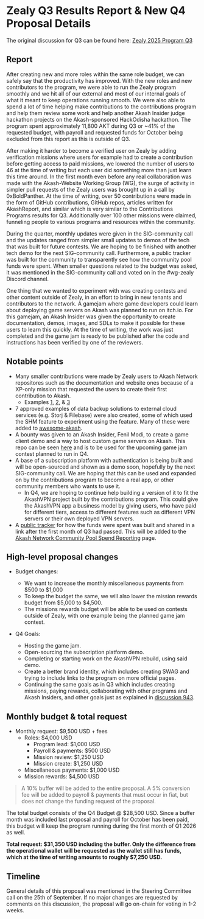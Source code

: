 # Zealy Q3 Results Report & New Q4 Proposal Details

The original discussion for Q3 can be found here: [Zealy 2025 Program Q3](https://github.com/orgs/akash-network/discussions/943)

## Report

After creating new and more roles within the same role budget, we can safely say that the productivity has improved. With the new roles and new contributors to the program, we were able to run the Zealy program smoothly and we hit all of our external and most of our internal goals of what it meant to keep operations running smooth. We were also able to spend a lot of time helping make contributions to the contributions program and help them review some work and help another Akash Insider judge hackathon projects on the Akash-sponsored HackOdisha hackathon. The program spent approximately 11,800 AKT during Q3 or ~41% of the requested budget, with payroll and requested funds for October being excluded from this report as this is outside of Q3.

After making it harder to become a verified user on Zealy by adding verification missions where users for example had to create a contribution before getting access to paid missions, we lowered the number of users to 46 at the time of writing but each user did something more than just learn this time around. In the first month even before any real collaboration was made with the Akash-Website Working Group (WG), the surge of activity in simpler pull requests of the Zealy users was brought up in a call by 0xBoldPanther. At the time of writing, over 50 contributions were made in the form of GitHub contributions, GitHub repos, articles written for AkashReport, and similar which is very similar to the Contributions Programs results for Q3. Additionally over 100 other missions were claimed, funneling people to various programs and resources within the community. 

During the quarter, monthly updates were given in the SIG-community call and the updates ranged from simpler small updates to demos of the tech that was built for future contests. We are hoping to be finished with another tech demo for the next SIG-community call. Furthermore, a public tracker was built for the community to transparently see how the community pool funds were spent. When smaller questions related to the budget was asked, it was mentioned in the SIG-community call and voted on in the #wg-zealy Discord channel.

One thing that we wanted to experiment with was creating contests and other content outside of Zealy, in an effort to bring in new tenants and contributors to the network. A gamejam where game developers could learn about deploying game servers on Akash was planned to run on itch.io. For this gamejam, an Akash Insider was given the opportunity to create documentation, demos, images, and SDLs to make it possible for these users to learn this quickly. At the time of writing, the work was just completed and the game jam is ready to be published after the code and instructions has been verified by one of the reviewers.

## Notable points

- Many smaller contributions were made by Zealy users to Akash Network repositores such as the documentation and website ones because of a XP-only mission that requested the users to create their first contribution to Akash.
  - Examples [1](https://github.com/akash-network/website/pull/744), [2](https://github.com/akash-network/website/pull/756), & [3](https://github.com/akash-network/website/pull/795)
- 7 approved examples of data backup solutions to external cloud services (e.g. Storj & Filebase) were also created, some of which used the SHM feature to experiment using the feature. Many of these were added to [awesome-akash](https://github.com/akash-network/awesome-akash).
- A bounty was given to an Akash Insider, Fenil Modi, to create a game client demo and a way to host custom game servers on Akash. This repo can be seen [here](https://github.com/fenilmodi00/colyseus-unity-sdk/tree/master) and is to be used for the upcoming game jam contest planned to run in Q4.
- A base of a subscription platform with authentication is being built and will be open-sourced and shown as a demo soon, hopefully by the next SIG-community call. We are hoping that this can be used and expanded on by the contributions program to become a real app, or other community members who wants to use it.
  - In Q4, we are hoping to continue help building a version of it to fit the AkashVPN project built by the contributions program. This could give the AkashVPN app a business model by giving users, who have paid for different tiers, access to different features such as different VPN servers or their own deployed VPN servers.
- A [public tracker](https://docs.google.com/spreadsheets/d/1PJb4RWwhPE72z3SfiWI4jyObi532M-m-bj1CurMaViY/edit?gid=107244606#gid=107244606) for how the funds were spent was built and shared in a link after the first month of Q3 had passed. This will be added to the [Akash Network Community Pool Spend Reporting](https://github.com/akash-network/community/tree/main/community-pool-spend-reporting) page.

## High-level proposal changes

- Budget changes:
  - We want to increase the monthly miscellaneous payments from $500 to $1,000
  - To keep the budget the same, we will also lower the mission rewards budget from $5,000 to $4,500.
  - The missions rewards budget will be able to be used on contests outside of Zealy, with one example being the planned game jam contest.

- Q4 Goals:
  - Hosting the game jam.
  - Open-sourcing the subscription platform demo.
  - Completing or starting work on the AkashVPN rebuild, using said demo.
  - Create a better brand identity, which includes creating SWAG and trying to include links to the program on more official pages.
  - Continuing the same goals as in Q3 which includes creating missions, paying rewards, collaborating with other programs and Akash Insiders, and other goals just as explained in [discussion 943](https://github.com/orgs/akash-network/discussions/943).
 
## Monthly budget & total request

- Monthly request: $9,500 USD + fees
  - Roles: $4,000 USD
    - Program lead: $1,000 USD
    - Payroll & payments: $500 USD
    - Mission review: $1,250 USD
    - Mission create: $1,250 USD
  - Miscellaneous payments: $1,000 USD
  - Mission rewards: $4,500 USD

> A 10% buffer will be added to the entire proposal. A 5% conversion fee will be added to payroll & payments that must occur in fiat, but does not change the funding request of the proposal.

The total budget consists of the Q4 Budget @ $28,500 USD. Since a buffer month was included last proposal and payroll for October has been paid, this budget will keep the program running during the first month of Q1 2026 as well.

**Total request: $31,350 USD including the buffer. Only the difference from the operational wallet will be requested as the wallet still has funds, which at the time of writing amounts to roughly $7,250 USD.**

## Timeline

General details of this proposal was mentioned in the Steering Committee call on the 25th of September. If no major changes are requested by comments on this discussion, the proposal will go on-chain for voting in 1-2 weeks.
